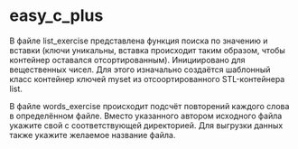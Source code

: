 # easy_c_plus
В файле list_exercise представлена функция поиска по значению и вставки (ключи уникальны, вставка происходит таким образом, чтобы контейнер оставался отсортированным). Инициировано для вещественных чисел. Для этого изначально создаётся шаблонный класс контейнер ключей myset из отсоортированного STL-контейнера list.

В файле words_exercise происходит подсчёт повторений каждого слова в определённом файле. Вместо указанного автором исходного файла укажите свой с соответствующей директорией. Для выгрузки данных также укажите желаемое название файла.
